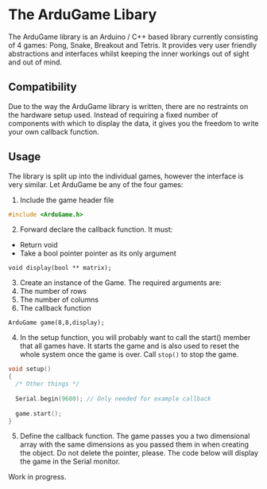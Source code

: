 # The ArduGame Libary

The ArduGame library is an Arduino / C++ based library currently consisting of 4 games: Pong, Snake, Breakout and Tetris. It provides very user friendly abstractions and interfaces whilst keeping the inner workings out of sight and out of mind.

## Compatibility 

Due to the way the ArduGame library is written, there are no restraints on the hardware setup used. Instead of requiring a fixed number of components with which to display the data, it gives you the freedom to write your own callback function.

## Usage

The library is split up into the individual games, however the interface is very similar. Let ArduGame be any of the four games:

1. Include the game header file

```cpp
#include <ArduGame.h>
```
2. Forward declare the callback function. It must:
  * Return void
  * Take a bool pointer pointer as its only argument

`void display(bool ** matrix);` 

3. Create an instance of the Game. The required arguments are:
  1. The number of rows
  2. The number of columns
  3. The callback function
          
`ArduGame game(8,8,display);`

4. In the setup function, you will probably want to call the start()
   member that all games have. It starts the game and is also used to
   reset the whole system once the game is over. Call `stop()` to stop the
   game.

```cpp
void setup()
{
  /* Other things */
  
  Serial.begin(9600); // Only needed for example callback
  
  game.start();
}
```
5. Define the callback function. The game passes you a two dimensional array
   with the same dimensions as you passed them in when creating the object. 
   Do not delete the pointer, please. The code below will display the game in
   the Serial monitor.

Work in progress.
